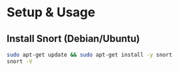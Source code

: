 # Setup & Usage


## Install Snort (Debian/Ubuntu)
```bash
sudo apt-get update && sudo apt-get install -y snort
snort -V
